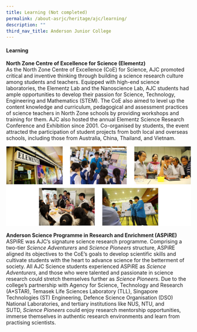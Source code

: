 ```yaml
---
title: Learning (Not completed)
permalink: /about-asrjc/heritage/ajc/learning/
description: ""
third_nav_title: Anderson Junior College
---
```

#### Learning

**North Zone Centre of Excellence for Science (Elementz)**  
As the North Zone Centre of Excellence (CoE) for Science, AJC promoted critical and inventive thinking through building a science research culture among students and teachers. Equipped with high-end science laboratories, the Elementz Lab and the Nanoscience Lab, AJC students had ample opportunities to develop their passion for Science, Technology, Engineering and Mathematics (STEM). The CoE also aimed to level up the content knowledge and curriculum, pedagogical and assessment practices of science teachers in North Zone schools by providing workshops and training for them. AJC also hosted the annual Elementz Science Research Conference and Exhibition since 2001. Co-organised by students, the event attracted the participation of student projects from both local and overseas schools, including those from Australia, China, Thailand, and Vietnam.

![](/images/AJC%20Learning%201.jpg)

**Anderson Science Programme in Research and Enrichment (ASPiRE)**  
ASPiRE was AJC’s signature science research programme. Comprising a two-tier _Science Adventurers_ and _Science Pioneers_ structure, ASPiRE aligned its objectives to the CoE’s goals to develop scientific skills and cultivate students with the heart to advance science for the betterment of society. All AJC Science students experienced ASPiRE as _Science Adventurers_, and those who were talented and passionate in science research could stretch themselves further as _Science Pioneers_. Due to the college’s partnership with Agency for Science, Technology and Research (A\*STAR), Temasek Life Sciences Laboratory (TLL), Singapore Technologies (ST) Engineering, Defence Science Organisation (DSO) National Laboratories, and tertiary institutions like NUS, NTU, and SUTD, _Science Pioneers_ could enjoy research mentorship opportunities, immerse themselves in authentic research environments and learn from practising scientists.
